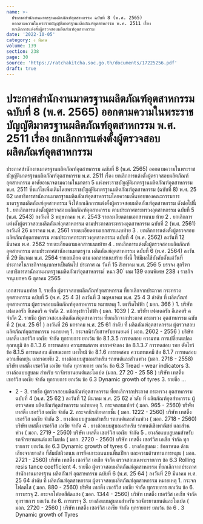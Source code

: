 ```yaml
---
name: >-
  ประกาศสำนักงานมาตรฐานผลิตภัณฑ์อุตสาหกรรม ฉบับที่ 8 (พ.ศ. 2565)
  ออกตามความในพระราชบัญญัติมาตรฐานผลิตภัณฑ์อุตสาหกรรม พ.ศ. 2511 เรื่อง
  ยกเลิกการแต่งตั้งผู้ตรวจสอบผลิตภัณฑ์อุตสาหกรรม
date: '2022-10-05'
category: ง พิเศษ
volume: 139
section: 238
page: 30
source: 'https://ratchakitcha.soc.go.th/documents/17225256.pdf'
draft: true
---
```


# ประกาศสำนักงานมาตรฐานผลิตภัณฑ์อุตสาหกรรม ฉบับที่ 8 (พ.ศ. 2565) ออกตามความในพระราชบัญญัติมาตรฐานผลิตภัณฑ์อุตสาหกรรม พ.ศ. 2511 เรื่อง ยกเลิกการแต่งตั้งผู้ตรวจสอบผลิตภัณฑ์อุตสาหกรรม

ประกาศสำนักงานมาตรฐานผลิตภัณฑ์อุตสาหกรรม ฉบับที่ 8 (พ.ศ. 2565) ออกตามความในพระราชบัญญัติมาตรฐานผลิตภัณฑ์อุตสาหกรรม พ.ศ. 2511 เรื่อง ยกเลิกการแต่งตั้งผู้ตรวจสอบผลิตภัณฑ์อุตสาหกรรม อาศัยอานาจตามความในมาตรา 5 แห่งพระราชบัญญัติมาตรฐานผลิตภัณฑ์อุตสาหกรรม พ.ศ. 2511 ซึ่งแก้ไขเพิ่มเติมโดยพระราชบัญญัติมาตรฐานผลิตภัณฑ์อุตสาหกรรม (ฉบับที่ 8) พ.ศ. 25 62 เลขาธิการสานักงานมาตรฐานผลิตภัณฑ์อุตสาหกรรมโดยความเห็นชอบของคณะกรรมการ มาตรฐานผลิตภัณฑ์อุตสาหกรรม จึงให้ยกเลิกการแต่งตั้งผู้ตรวจสอบผลิตภัณฑ์อุตสาหกรรม ดังต่อไปนี้ 1 . ยกเลิกการแต่งตั้งผู้ตรวจสอบผลิตภัณฑ์อุตสาหกรรม ตามประกาศกระทรวงอุตสาหกรรม ฉบับที่ 5 (พ.ศ. 2543) ลงวันที่ 3 พฤษภาคม พ.ศ. 2543 รายละเอียดตามเอกสารแนบ ท้าย 2 . ยกเลิกการแต่งตั้งผู้ตรวจสอบผลิตภัณฑ์อุตสาหกรรม ตามประกาศกระทรวงอุตสาหกรรม ฉบับที่ 2 (พ.ศ. 2561) ลงวันที่ 26 มกราคม พ.ศ. 2561 รายละเอียดตามเอกสารแนบท้าย 3 . ยกเลิกการแต่งตั้งผู้ตรวจสอบผลิตภัณฑ์อุตสาหกรรม ตามประกาศกระทรวงอุตสาหกรรม ฉบับที่ 4 (พ.ศ. 2562) ลงวันที่ 12 มีนาคม พ.ศ. 2562 รายละเอียดตามเอกสารแนบท้าย 4 . ยกเลิกการแต่งตั้งผู้ตรวจสอบผลิตภัณฑ์อุตสาหกรรม ตามประกาศสานักงานมาตรฐาน ผลิตภัณฑ์อุตสาหกรรม ฉบับที่ 6 (พ.ศ. 2564) ลงวันที่ 29 มีนาคม พ.ศ. 2564 รายละเอียด ตาม เอกสารแนบท้าย ทั้งนี้ ให้มีผลใช้บังคับตั้งแต่วันที่ประกาศในราชกิจจานุเบกษาเป็นต้นไป ประกาศ ณ วันที่ 15 สิงหาคม พ.ศ. 256 5 บรรจง สุกรีฑา เลขาธิการสานักงานมาตรฐานผลิตภัณฑ์อุตสาหกรรม ้ หนา 30 ่ เลม 139 ตอนพิเศษ 238 ง ราชกิจจานุเบกษา 6 ตุลาคม 2565

เอกสารแนบท้าย 1. รายชื่อ ผู้ตรวจสอบผลิตภัณฑ์อุตสาหกรรม ที่ยกเลิกจากประกาศ กระทรวงอุตสาหกรรม ฉบับที่ 5 (พ.ศ. 25 4 3) ลงวันที่ 3 พฤษภาคม พ.ศ. 25 4 3 ลำดับ ที่ ผลิตภัณฑ์อุตสาหกรรม ผู้ตรวจสอบผลิตภัณฑ์อุตสาหกรรม หมายเหตุ 1. เตารีดไฟฟ้า ( มอก. 366 ) 1. บริษัท เฟดเดอรัล อีเลคตริ ค จำกัด 2. หม้อหุงข้าวไฟฟ้า ( มอก. 1039 ) 2. บริษัท เฟดเดอรัล อีเลคตริ ค จำกัด 2. รายชื่อ ผู้ตรวจสอบผลิตภัณฑ์อุตสาหกรรม ที่ยกเลิกจากประกาศ กระทรวง อุตสาหกรรม ฉบับที่ 2 (พ.ศ. 25 61 ) ลงวันที่ 26 มกราคม พ.ศ. 25 61 ลำดับ ที่ ผลิตภัณฑ์อุตสาหกรรม ผู้ตรวจสอบผลิตภัณฑ์อุตสาหกรรม หมายเหตุ 1. กระจกนิรภัยสาหรับยานยนต์ ( มอก. 2602 - 2556 ) บริษัท เทสติ้ง เซอร์วิส เอเชีย จำกัด ทุกรายการ ยกเว้น ข้อ 8.1.3.5 การทดสอบ ความทน การเปลี่ยนแปลง อุณหภูมิ ข้อ 8.1.3.6 การทดสอบ ความทนสภาพ อากาศจำลอง ข้อ 8.1.3.7 การทดสอบ รอย ตัดไขว้ ข้อ 8.1.5 การทดสอบ ลักษณะการ เผาไหม้ ข้อ 8.1.6 การทดสอบ ความทนเคมี ข้อ 8.1.7 การทดสอบ ความยืดหยุ่น และรอยพับ 2. ยางล้อแบบสูบลมสำหรับ รถยนต์และส่วนพ่วง (มอก. 2718 - 2558) บริษัท เทสติ้ง เซอร์วิส เอเชีย จำกัด ทุกรายการ ยกเว้น ข้อ 6.3 Tread - wear indicators 3. ยางล้อแบบสูบลม สำหรับ รถจักรยานยนต์และโมเปด (มอก. 27 20 - 25 58 ) บริษัท เทสติ้ง เซอร์วิส เอเชีย จำกัด ทุกรายการ ยกเว้น ข้อ 6.3 Dynamic growth of tyres 3. รายชื่อ ...

- 2 - 3. รายชื่อ ผู้ตรวจสอบผลิตภัณฑ์อุตสาหกรรม ที่ยกเลิกจากประกาศ กระทรวง อุตสาหกรรม ฉบับที่ 4 (พ.ศ. 25 62 ) ลงวันที่ 12 มีนาคม พ.ศ. 25 62 ล ําดับ ที่ ผลิตภัณฑ์อุตสําหกรรม ผู้ตรวจสอบ ผลิตภัณฑ์อุตสําหกรรม หมํายเหตุ 1. กระจกเทมเปอร์ ( มอก. 965 - 2560) บริษัท เทสติ้ง เซอร์วิส เอเชีย จำกัด 2. กระจกนิรภัยหลายชั้น ( มอก. 1222 - 2560) บริษัท เทสติ้ง เซอร์วิส เอเชีย จำกัด 3 . ยางล้อแบบสูบลมสำหรับ รถยนต์และส่วนพ่วง ( มอก. 2718 - 2560) บริษัท เทสติ้ง เซอร์วิส เอเชีย จำกัด 4 . ยางล้อแบบสูบลมสำหรับ รถยนต์เชิงพาณิชย์ และส่วนพ่วง ( มอก. 2719 - 2560) บริษัท เทสติ้ง เซอร์วิส เอเชีย จำกัด 5 . ยางล้อแบบสูบลมสำหรับ รถจักรยานยนต์และโมเปด ( มอก. 2720 - 2560) บริษัท เทสติ้ง เซอร์วิส เอเชีย จำกัด ทุกรายการ ยกเว้น ข้อ 6.3 Dynamic growth of tyres 6 . ยางล้อสูบลม : ข้อกาหนด ด้านเสียงจากยางล้อ ที่สัมผัสผิวถนน การยึดเกาะถนนบนพื้นเปียก และความต้านทานการหมุน ( มอก. 2721 - 2560) บริษัท เทสติ้ง เซอร์วิส เอเชีย จำกัด ตรวจสอบเฉพาะรายการ ข้อ 6.3 Rolling resis tance coefficient 4. รายชื่อ ผู้ตรวจสอบผลิตภัณฑ์อุตสาหกรรม ที่ยกเลิกจากประกาศสำนักงานมาตรฐาน ผลิตภัณฑ์ อุตสาหกรรม ฉบับที่ 6 (พ.ศ. 25 64 ) ลงวันที่ 29 มีนาคม พ.ศ. 25 64 ลำดับ ที่ ผลิตภัณฑ์อุตสาหกรรม ผู้ตรวจสอบผลิตภัณฑ์อุตสาหกรรม หมายเหตุ 1. กระจกโฟลตใส ( มอก. 880 - 2560) บริษัท เทสติ้ง เซอร์วิส เอเชีย จำกัด ทุกรายการ ยกเว้น ข้อ 6. การบรรจุ 2. กระจกโฟลตสีตัดแสง ( มอก. 1344 - 2560) บริษัท เทสติ้ง เซอร์วิส เอเชีย จำกัด ทุกรายการ ยกเว้น ข้อ 6. การบรรจุ 3. ยางล้อแบบสูบลมสำหรับ รถจักรยานยนต์และโมเปด ( มอก. 2720 - 2560 ) บริษัท เทสติ้ง เซอร์วิส เอเซีย จำกัด ทุกรายการ ยกเว้น ข้อ 6 . 3 Dynamic growth of Tyres
